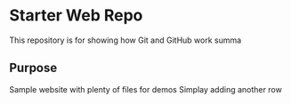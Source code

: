 # Starter Web Repo

This repository is for showing how Git and GitHub work summa

## Purpose

Sample website with plenty of files for demos
Simplay adding another row
